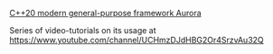 [C++20 modern general-purpose framework Aurora](logo1.PNG)

Series of video-tutorials on its usage at https://www.youtube.com/channel/UCHmzDJdHBG2Or4SrzvAu32Q